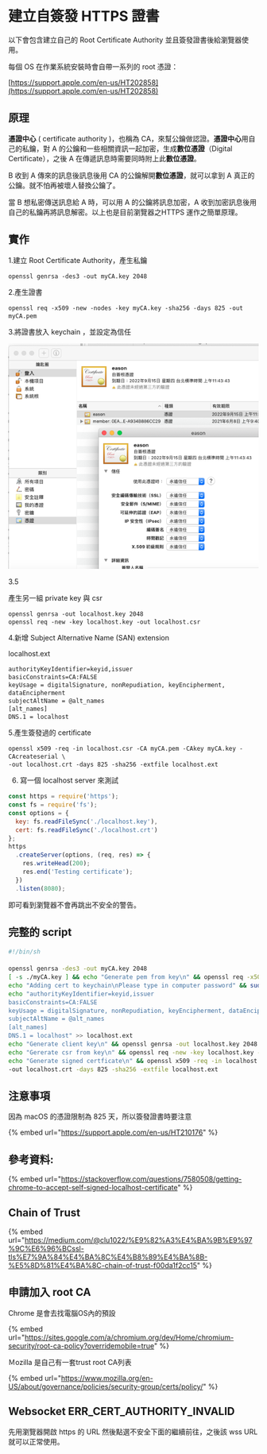 # 建立自簽發 HTTPS 證書

以下會包含建立自己的 Root Certificate Authority 並且簽發證書後給瀏覽器使用。

每個 OS 在作業系統安裝時會自帶一系列的 root 憑證：

[https://support.apple.com/en-us/HT202858](https://support.apple.com/en-us/HT202858) 

## 原理

**憑證中心** \( certificate authority \)，也稱為 CA，來幫公鑰做認證。**憑證中心**用自己的私鑰，對 A 的公鑰和一些相關資訊一起加密，生成**數位憑證**（Digital Certificate），之後 A 在傳遞訊息時需要同時附上此**數位憑證**。

B 收到 A 傳來的訊息後訊息後用 CA 的公鑰解開**數位憑證**，就可以拿到 A 真正的公鑰。就不怕再被壞人替換公鑰了。

當 B 想私密傳送訊息給 A 時，可以用 A 的公鑰將訊息加密，A 收到加密訊息後用自己的私鑰再將訊息解密。以上也是目前瀏覽器之HTTPS 運作之簡單原理。

## 實作

1.建立 Root Certificate Authority，產生私鑰

```text
openssl genrsa -des3 -out myCA.key 2048
```

2.產生證書

```text
openssl req -x509 -new -nodes -key myCA.key -sha256 -days 825 -out myCA.pem
```

3.將證書放入 keychain ，並設定為信任

![](../.gitbook/assets/ying-mu-kuai-zhao-20200612-shang-wu-11.46.18.png)

3.5

產生另一組 private key 與 csr

```text
openssl genrsa -out localhost.key 2048
openssl req -new -key localhost.key -out localhost.csr
```



4.新增 Subject Alternative Name \(SAN\) extension  

localhost.ext

```text
authorityKeyIdentifier=keyid,issuer
basicConstraints=CA:FALSE
keyUsage = digitalSignature, nonRepudiation, keyEncipherment, dataEncipherment
subjectAltName = @alt_names
[alt_names]
DNS.1 = localhost
```

5.產生簽發過的 certificate

```text
openssl x509 -req -in localhost.csr -CA myCA.pem -CAkey myCA.key -CAcreateserial \
-out localhost.crt -days 825 -sha256 -extfile localhost.ext
```

6. 寫一個 localhost server 來測試

```javascript
const https = require('https');
const fs = require('fs');
const options = {
  key: fs.readFileSync('./localhost.key'),
  cert: fs.readFileSync('./localhost.crt')
};
https
  .createServer(options, (req, res) => {
    res.writeHead(200);
    res.end('Testing certificate');
  })
  .listen(8080);
```

即可看到瀏覽器不會再跳出不安全的警告。

## 完整的 script

```bash
#!/bin/sh

openssl genrsa -des3 -out myCA.key 2048
[ -s ./myCA.key ] && echo "Generate pem from key\n" && openssl req -x509 -new -nodes -key myCA.key -sha256 -days 825 -out myCA.pem
echo "Adding cert to keychain\nPlease type in computer password" && sudo security add-trusted-cert -d -r trustRoot -k /Library/Keychains/System.keychain ./myCA.pem
echo "authorityKeyIdentifier=keyid,issuer
basicConstraints=CA:FALSE
keyUsage = digitalSignature, nonRepudiation, keyEncipherment, dataEncipherment
subjectAltName = @alt_names
[alt_names]
DNS.1 = localhost" >> localhost.ext
echo "Generate client key\n" && openssl genrsa -out localhost.key 2048
echo "Gererate csr from key\n" && openssl req -new -key localhost.key -out localhost.csr
echo "Generate signed certficate\n" && openssl x509 -req -in localhost.csr -CA myCA.pem -CAkey myCA.key -CAcreateserial \
-out localhost.crt -days 825 -sha256 -extfile localhost.ext
```

## 注意事項

因為 macOS 的憑證限制為 825 天，所以簽發證書時要注意

{% embed url="https://support.apple.com/en-us/HT210176" %}

## 參考資料:

{% embed url="https://stackoverflow.com/questions/7580508/getting-chrome-to-accept-self-signed-localhost-certificate" %}

## Chain of Trust

{% embed url="https://medium.com/@clu1022/%E9%82%A3%E4%BA%9B%E9%97%9C%E6%96%BCssl-tls%E7%9A%84%E4%BA%8C%E4%B8%89%E4%BA%8B-%E5%8D%81%E4%BA%8C-chain-of-trust-f00da1f2cc15" %}

## 申請加入 root CA

Chrome 是會去找電腦OS內的預設

{% embed url="https://sites.google.com/a/chromium.org/dev/Home/chromium-security/root-ca-policy?overridemobile=true" %}

Ｍozilla 是自己有一套trust root CA列表

{% embed url="https://www.mozilla.org/en-US/about/governance/policies/security-group/certs/policy/" %}

## Websocket ERR\_CERT\_AUTHORITY\_INVALID

先用瀏覽器開啟 https 的 URL 然後點選不安全下面的繼續前往，之後該 wss URL 就可以正常使用。




